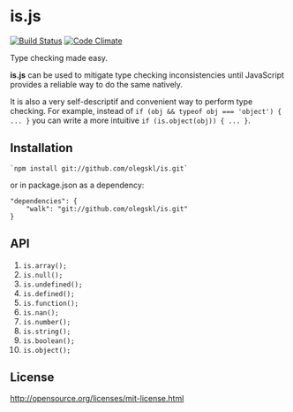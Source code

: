 # is.js

[![Build Status](https://travis-ci.org/olegskl/is.svg?branch=master)](https://travis-ci.org/olegskl/is)
[![Code Climate](https://codeclimate.com/github/olegskl/is.png)](https://codeclimate.com/github/olegskl/is)

Type checking made easy.

**is.js** can be used to mitigate type checking inconsistencies until JavaScript provides a reliable way to do the same natively.

It is also a very self-descriptif and convenient way to perform type checking. For example, instead of `if (obj && typeof obj === 'object') { ... }` you can write a more intuitive `if (is.object(obj)) { ... }`.

## Installation

    `npm install git://github.com/olegskl/is.git`

or in package.json as a dependency:

    "dependencies": {
        "walk": "git://github.com/olegskl/is.git"
    }

## API

1. `is.array();`
2. `is.null();`
3. `is.undefined();`
4. `is.defined();`
5. `is.function();`
6. `is.nan();`
7. `is.number();`
8. `is.string();`
9. `is.boolean();`
10. `is.object();`

## License

http://opensource.org/licenses/mit-license.html
